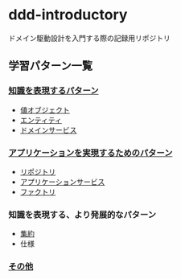 # ddd-introductory
ドメイン駆動設計を入門する際の記録用リポジトリ

## 学習パターン一覧
### [知識を表現するパターン](https://github.com/Kanta715/ddd-introductory/blob/main/src/main/scala/Knowledge)
- [値オブジェクト](https://github.com/Kanta715/ddd-introductory/blob/main/src/main/scala/Knowledge/ValueObject/ValueObject.md)
- [エンティティ](https://github.com/Kanta715/ddd-introductory/tree/main/src/main/scala/Knowledge/Entity)
- [ドメインサービス](https://github.com/Kanta715/ddd-introductory/tree/main/src/main/scala/Knowledge/DomainService)

### [アプリケーションを実現するためのパターン](https://github.com/Kanta715/ddd-introductory/tree/main/src/main/scala/Application)
- [リポジトリ](https://github.com/Kanta715/ddd-introductory/tree/main/src/main/scala/Application/Repository)
- [アプリケーションサービス](https://github.com/Kanta715/ddd-introductory/tree/main/src/main/scala/Application/ApplicationService)
- [ファクトリ](https://github.com/Kanta715/ddd-introductory/tree/main/src/main/scala/Application/Factory)

### 知識を表現する、より発展的なパターン
- [集約](https://github.com/Kanta715/ddd-introductory/tree/main/src/main/scala/AdvancedKnowledge/Aggregation)
- 仕様

### [その他](https://github.com/Kanta715/ddd-introductory/tree/main/src/main/scala/Other)
